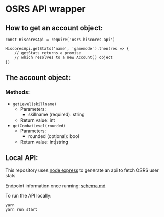 # OSRS API wrapper

## How to get an account object:
```
const HiscoresApi = require('osrs-hiscores-api')

HiscoresApi.getStats('name', 'gamemode').then(res => {
    // getStats returns a promise
    // which resolves to a new Account() object
})
```

## The account object:

### Methods:
- `getLevel(skillname)`
    - Parameters:
        - skillname (required): string
    - Return value: int
- `getCombatLevel(rounded)`
    - Parameters:
        - rounded (optional): bool
    - Return value: int|string

## Local API:
This repository uses [node express](https://expressjs.com/) to generate an api to fetch OSRS user stats

Endpoint information once running: [schema.md](schema.md)

To run the API locally:
```
yarn
yarn run start
```